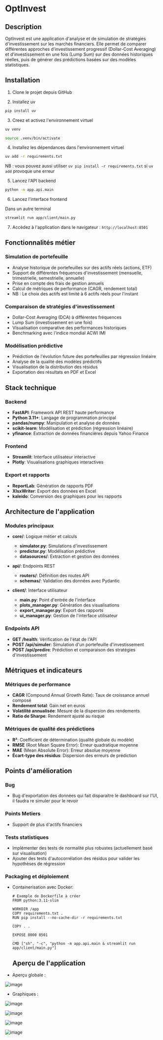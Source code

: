# OptInvest 

## Description

OptInvest est une application d'analyse et de simulation de stratégies d'investissement sur les marchés financiers. Elle permet de comparer différentes approches d'investissement progressif (Dollar-Cost Averaging) et d'investissement en une fois (Lump Sum) sur des données historiques réelles, puis de générer des prédictions basées sur des modèles statistiques.

## Installation

1. Clone le projet depuis GitHub

2. Installez uv

```bash
pip install uv
```

3. Creez et activez l'environnement virtuel

```bash
uv venv
```

```bash
source .venv/bin/activate
```

4. Installez les dépendances dans l'environnement virtuel

```bash
uv add -r requirements.txt
```

NB : vous pouvez aussi utiliser `uv pip install -r requirements.txt` si `uv add` provoque une erreur

5. Lancez l'API backend

```bash
python -m app.api.main
```

6. Lancez l'interface frontend

Dans un autre terminal

```bash	
streamlit run app/client/main.py
```

7. Accèdez à l'application dans le navigateur : `http://localhost:8501`

## Fonctionnalités métier

### Simulation de portefeuille
- Analyse historique de portefeuilles sur des actifs réels (actions, ETF)
- Support de différentes fréquences d'investissement (mensuelle, trimestrielle, semestrielle, annuelle)
- Prise en compte des frais de gestion annuels
- Calcul de métriques de performance (CAGR, rendement total)
- NB : Le choix des actifs est limité à 6 actifs réels pour l'instant


### Comparaison de stratégies d'investissement
- Dollar-Cost Averaging (DCA) à différentes fréquences
- Lump Sum (investissement en une fois)
- Visualisation comparative des performances historiques
- Benchmarking avec l'indice mondial ACWI IMI

### Modélisation prédictive
- Prédiction de l'évolution future des portefeuilles par régression linéaire
- Analyse de la qualité des modèles prédictifs
- Visualisation de la distribution des résidus
- Exportation des résultats en PDF et Excel

## Stack technique

### Backend
- **FastAPI**: Framework API REST haute performance
- **Python 3.11+**: Langage de programmation principal
- **pandas/numpy**: Manipulation et analyse de données
- **scikit-learn**: Modélisation et prédiction (régression linéaire)
- **yfinance**: Extraction de données financières depuis Yahoo Finance

### Frontend
- **Streamlit**: Interface utilisateur interactive
- **Plotly**: Visualisations graphiques interactives

### Export et rapports
- **ReportLab**: Génération de rapports PDF
- **XlsxWriter**: Export des données en Excel
- **kaleido**: Conversion des graphiques pour les rapports

## Architecture de l'application

### Modules principaux
- **core/**: Logique métier et calculs
  - **simulator.py**: Simulations d'investissement
  - **predictor.py**: Modélisation prédictive
  - **datasources/**: Extraction et gestion des données

- **api/**: Endpoints REST
  - **routers/**: Définition des routes API
  - **schemas/**: Validation des données avec Pydantic

- **client/**: Interface utilisateur
  - **main.py**: Point d'entrée de l'interface
  - **plots_manager.py**: Génération des visualisations
  - **export_manager.py**: Export des rapports
  - **ui_manager.py**: Gestion de l'interface utilisateur

### Endpoints API
- **GET /health**: Vérification de l'état de l'API
- **POST /api/simuler**: Simulation d'un portefeuille d'investissement
- **POST /api/predire**: Prédiction et comparaison des stratégies d'investissement

## Métriques et indicateurs

### Métriques de performance
- **CAGR** (Compound Annual Growth Rate): Taux de croissance annuel composé
- **Rendement total**: Gain net en euros
- **Volatilité annualisée**: Mesure de la dispersion des rendements
- **Ratio de Sharpe**: Rendement ajusté au risque

### Métriques de qualité des prédictions
- **R²**: Coefficient de détermination (qualité globale du modèle)
- **RMSE** (Root Mean Square Error): Erreur quadratique moyenne
- **MAE** (Mean Absolute Error): Erreur absolue moyenne
- **Écart-type des résidus**: Dispersion des erreurs de prédiction



## Points d'amélioration

### Bug
- Bug d'exportation des données qui fait disparaitre le dashboard sur l'UI, il faudra re simuler pour le revoir

### Points Metiers

- Support de plus d'actifs financiers

### Tests statistiques
- Implémenter des tests de normalité plus robustes (actuellement basé sur visualisation)
- Ajouter des tests d'autocorrélation des résidus pour valider les hypothèses de régression


### Packaging et déploiement
- Containerisation avec Docker:
  ```
  # Exemple de Dockerfile à créer
  FROM python:3.11-slim
  
  WORKDIR /app
  COPY requirements.txt .
  RUN pip install --no-cache-dir -r requirements.txt
  
  COPY . .
  
  EXPOSE 8000 8501
  
  CMD ["sh", "-c", "python -m app.api.main & streamlit run app/client/main.py"]
  ```

  ## Aperçu de l'application
- Aperçu globale :

![image](https://github.com/user-attachments/assets/02784038-aae0-405e-a639-877e580fc8b0)



- Graphiques :

![image](https://github.com/user-attachments/assets/f095f7f6-87fc-46d1-8799-d5d5570bf4c4)

![image](https://github.com/user-attachments/assets/dc362ca6-1faf-47f9-9152-168046945b68)

![image](https://github.com/user-attachments/assets/d1cc7633-799a-4fe7-a7e0-d668d80275bc)

![image](https://github.com/user-attachments/assets/0e21d11e-4d82-41b7-8d21-7575fde7e40d)



